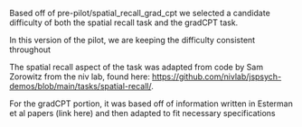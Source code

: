 Based off of pre-pilot/spatial_recall_grad_cpt we selected a candidate difficulty of both the spatial recall task and the gradCPT task.

In this version of the pilot, we are keeping the difficulty consistent throughout 

The spatial recall aspect of the task was adapted from code by Sam Zorowitz from the niv lab, found here: https://github.com/nivlab/jspsych-demos/blob/main/tasks/spatial-recall/.

For the gradCPT portion, it was based off of information written in Esterman et al papers (link here) and then adapted to fit necessary specifications
